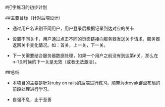#打字练习的初步计划

##主要目标（针对后端设计）

* 通过用户名识别不同用户，用户登录后根据记录到达对应的关卡

* 设置不同关卡，用户通过点击不同的页面链接向服务器发送关卡请求，服务器返回关卡变化情况。如：首关，上一关，下一关。

* 下一关需要结合服务器数据处理，如果一个用户之前没有到达第n关，那么在n-1关时候的下一关是无效（或者无法激活）。

##总结

* 本项目的主要是针对ruby on rails的后端进行练习。顺带为drovak键盘布局的前段处理进行学习。

* 自强不息，止于至善
